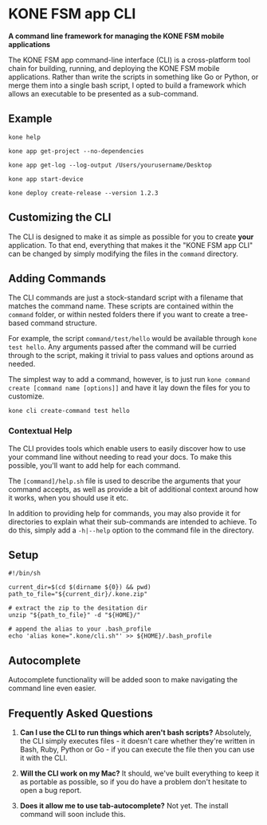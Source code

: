 # KONE FSM app CLI
**A command line framework for managing the KONE FSM mobile applications**

The KONE FSM app command-line interface (CLI) is a cross-platform tool chain for 
building, running, and deploying the KONE FSM mobile applications. Rather than 
write the scripts in something like Go or Python, or merge them into a single 
bash script, I opted to build a framework which allows an executable to be presented 
as a sub-command.

## Example

```
kone help

kone app get-project --no-dependencies

kone app get-log --log-output /Users/yourusername/Desktop

kone app start-device

kone deploy create-release --version 1.2.3
```

## Customizing the CLI
The CLI is designed to make it as simple as possible for you to create **your** application.
To that end, everything that makes it the "KONE FSM app CLI" can be changed by simply modifying
the files in the `command` directory.

## Adding Commands
The CLI commands are just a stock-standard script with a filename that matches the command name.
These scripts are contained within the `command` folder, or within nested folders there if you want
to create a tree-based command structure.

For example, the script `command/test/hello` would be available through `kone test hello`. Any arguments
passed after the command will be curried through to the script, making it trivial to pass values and
options around as needed.

The simplest way to add a command, however, is to just run `kone command create [command name [options]]`
and have it lay down the files for you to customize.

```
kone cli create-command test hello
```

### Contextual Help
The CLI provides tools which enable users to easily discover how to use your command line without
needing to read your docs. To make this possible, you'll want to add help for each command.

The `[command]/help.sh` file is used to describe the arguments that your command accepts, as well as
provide a bit of additional context around how it works, when you should use it etc.

In addition to providing help for commands, you may also provide it for directories to explain what
their sub-commands are intended to achieve. To do this, simply add a `-h|--help` option to the
command file in the directory.

## Setup

```
#!/bin/sh

current_dir=$(cd $(dirname ${0}) && pwd)
path_to_file="${current_dir}/.kone.zip"

# extract the zip to the desitation dir
unzip "${path_to_file}" -d "${HOME}/"

# append the alias to your .bash_profile
echo 'alias kone=".kone/cli.sh"' >> ${HOME}/.bash_profile
```

## Autocomplete
Autocomplete functionality will be added soon to make navigating the command line even easier.

## Frequently Asked Questions

1. **Can I use the CLI to run things which aren't bash scripts?**
   Absolutely, the CLI simply executes files - it doesn't care whether they're written in Bash, Ruby,
   Python or Go - if you can execute the file then you can use it with the CLI.

2. **Will the CLI work on my Mac?**
   It should, we've built everything to keep it as portable as possible, so if you do have a problem
   don't hesitate to open a bug report.

3. **Does it allow me to use tab-autocomplete?**
   Not yet. The install command will soon include this.